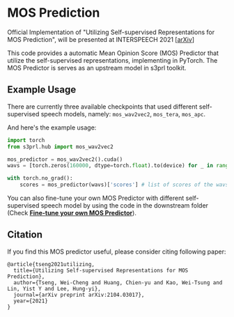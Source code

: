 # MOS Prediction

Official Implementation of "Utilizing Self-supervised Representations for MOS Prediction", will be presented at INTERSPEECH 2021 [[arXiv](https://arxiv.org/abs/2104.03017)]

This code provides a automatic Mean Opinion Score (MOS) Predictor that utilize the self-supervised representations, implementing in PyTorch. The MOS Predictor is serves as an upstream model in s3prl toolkit.

## Example Usage
There are currently three available checkpoints that used different self-supervised speech models, namely: `mos_wav2vec2`, `mos_tera`, `mos_apc`.

And here's the example usage:
```python
import torch
from s3prl.hub import mos_wav2vec2

mos_predictor = mos_wav2vec2().cuda()
wavs = [torch.zeros(160000, dtype=torch.float).to(device) for _ in range(16)] # list of unpadded wavs `[wav1, wav2, ...]`, each wav is in `torch.FloatTensor`

with torch.no_grad():
    scores = mos_predictor(wavs)['scores'] # list of scores of the wavs `[score1, score2, ...]`
```
You can also fine-tune your own MOS Predictor with different self-supervised speech model by using the code in the downstream folder (Check [**Fine-tune your own MOS Predictor**](../../downstream/mos_prediction)).

## Citation

If you find this MOS predictor useful, please consider citing following paper:
```
@article{tseng2021utilizing,
  title={Utilizing Self-supervised Representations for MOS Prediction},
  author={Tseng, Wei-Cheng and Huang, Chien-yu and Kao, Wei-Tsung and Lin, Yist Y and Lee, Hung-yi},
  journal={arXiv preprint arXiv:2104.03017},
  year={2021}
}
```
